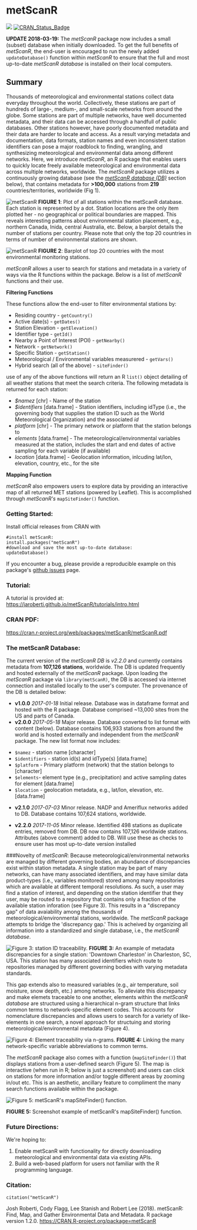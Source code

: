 # metScanR

[![](http://cranlogs.r-pkg.org/badges/metScanR)](https://cran.rstudio.com/web/packages/metScanR/index.html) 
[![CRAN_Status_Badge](http://www.r-pkg.org/badges/version/metScanR)](http://cran.r-project.org/package=metScanR)


**UPDATE 2018-03-19:** The *metScanR* package now includes a small (subset) database when initially downloaded.  To get the full benefits of *metScanR*, the end-user is encouraged to run the newly added `updateDatabase()` function within *metScanR* to ensure that the full and most up-to-date *metScanR database* is installed on their local computers.  


## Summary 

Thousands of meteorological and environmental stations collect data everyday throughout the world. Collectively, these stations are part of hundreds of large-, medium-, and small-scale networks from around the globe.  Some stations are part of multiple networks, have well documented metadata, and their data can be accessed through a handfull of public databases.  Other stations however, have poorly documented metadata and their data are harder to locate and access. As a result varying metadata and documentation, data formats, station names and even inconsistent station identifiers can pose a major roadblock to finding, wrangling, and synthesizing meteorological and environmental data among different networks.  Here, we introduce *metScanR*, an R package that enables users to quickly locate freely available meteorological and environmental data across multiple networks, worldwide. The *metScanR* package utilizes a continuously growing database (see the [*metScanR database (DB)*](#refDatabase) section below), that contains metadata for **>100,000** stations from **219** countries/territories, worldwide (Fig 1). 

![metScanR](AMS2018/allStations.png "Figure 1: All Stations within the metScanR database.")
**FIGURE 1**: Plot of all stations within the metScanR database.  Each station is represented by a dot. Station locations are the only item plotted her - no geographical or political boundaries are mapped.  This reveals interesting patterns about environmental station placement, e.g., northern Canada, Inida, central Australia, etc.  Below, a barplot details the number of stations per country.  Please note that only the top 20 countries in terms of number of environmental stations are shown.

![metScanR](AMS2018/stationsByCountry.png "Figure 2: Barplot of top 20 countries with the most environmental monitoring stations.")
**FIGURE 2**: Barplot of top 20 countries with the most environmental monitoring stations.

*metScanR* allows a user to search for stations and metadata in a variety of ways via the R functions within the package.  Below is a list of *metScanR* functions and their use.

**Filtering Functions**

These functions allow the end-user to filter environmental stations by:

* Residing country - `getCountry()` 
* Active date(s) - `getDates()`  
* Station Elevation - `getElevation()`
* Identifier type - `getId()`
* Nearby a Point of Interest (POI) - `getNearby()` 
* Network - `getNetwork()`
* Specific Station - `getStation()`  
* Meteorological / Environmental variables measurered - `getVars()`
* Hybrid search (all of the above) - `siteFinder()`

use of any of the above functions will return an R `list()` object detailing of all weather stations that meet the search criteria.  The following metadata is returned for each station:

* *$namez* [chr] - Name of the station 
* *$identifiers* [data.frame] - Station identifiers, including idType (i.e., the governing body that supplies the station ID such as the World Meteorological Organization) and the associated *id* 
* *platform* [chr] - The primary network or platform that the station belongs to
* *elements* [data.frame] - The meteorological/environmental variables measured at the station, includes the start and end dates of active sampling for each variable (if available)
* *location* [data.frame] - Geolocation information, inlcuding lat/lon, elevation, country, etc., for the site 

**Mapping Function**

*metScanR* also empowers users to explore data by providing an interactive map of all returned MET stations (powered by Leaflet). This is accomplished through *metScanR's* `mapSiteFinder()` function.

### Getting Started:

Install official releases from CRAN with 

```
#install metScanR:
install.packages("metScanR")
#download and save the most up-to-date database:
updateDatabase()

```
If you encounter a bug, please provide a reproducible example on this package's [github issues](https://github.com/jaroberti/metScanR/issues) page. 

### Tutorial:

A tutorial is provided at: https://jaroberti.github.io/metScanR/tutorials/intro.html

### CRAN PDF: 
https://cran.r-project.org/web/packages/metScanR/metScanR.pdf

### The metScanR Database: <a id="refDatabase"></a>

The current version of the *metScanR DB* is *v2.2.0* and currently contains metadata from **107,126 stations**, worldwide. The DB is updated frequently and hosted externally of the *metScanR* package.  Upon loading the *metScanR* package via `library(metScanR)`, the DB is accessed via internet connection and installed locally to the user's computer.  The provenance of the DB is detailed below:

* **v1.0.0**  *2017-01-18* Initial release.  Database was in dataframe format and hosted with the R package.  Database comprised ~13,000 sites from the US and parts of Canada.
* **v2.0.0** *2017-05-18* Major release.  Database converted to list format with content (below). Database contains 106,933 stations from around the world and is hosted externally and independent from the *metScanR* package.  The new list format now includes:

- `$namez` - station name [character]
- `$identifiers` - station id(s) and idType(s) [data.frame]
- `$platform` - Primary platform (network) that the station belongs to [character] 
- `$elements`- element type (e.g., precipitation) and active sampling dates for element [data.frame]
- `$location` - geolocation metadata, e.g., lat/lon, elevation, etc. [data.frame]

* **v2.1.0** *2017-07-03* Minor release. NADP and Ameriflux networks added to DB. Database contains 107,624 stations, worldwide.

* **v2.2.0** *2017-11-05* Minor release. Identified 498 stations as duplicate entries, removed from DB.  DB now contains 107,126 worldwide stations.  Attributes (above comment) added to DB.  Will use these as checks to ensure user has most up-to-date version installed

###Novelty of *metScanR*:
Because meteorological/environmental networks are managed by different governing bodies, an abundance of discrepancies exist within station metadata.  A single station may be part of many networks, can have many associated identifiers, and may have similar data product-types (i.e., variables monitored) stored among many repositories which are available at different temporal resolutions.  As such, a user may find a station of interest, and depending on the station identifier that they user, may be routed to a repository that contains only a fraction of the available station inforation (see Figure 3). This results in a  "discrepancy gap" of data avaiability among the thousands of meteorological/environmental stations, worldwide.  The *metScanR* package attempts to bridge the 'discrepancy gap.' This is acheived by organizing all information into a standardized and single database, i.e., the *metScanR database*.  


![](AMS2018/idTraceability.png "Figure 3: station ID traceability.")
**FIGURE 3:** An example of metadata discrepancies for a single station: 'Downtown Charleston' in Charleston, SC, USA.  This station has many associated identifiers which route to repositories managed by different governing bodies with varying metadata standards. 

This gap extends also to measured variables (e.g., air temperature, soil moisture, snow depth, etc.) among networks. To alleviate this discrepancy and make elemets traceable to one another, elements within the *metScanR database* are structured using a hierarchical n-gram structure that links common terms to network-specific element codes.  This accounts for nomenclature discrepancies and allows users to search for a variety of like-elements in one search, a novel approach for structuing and storing meteorological/environmental metadata (Figure 4).  

![](AMS2018/n-grams.png "Figure 4: Element traceability via n-grams.")
**FIGURE 4:** Linking the many network-specific variable abbreviations to common terms.  


The *metScanR* package also comes with a function (`mapSiteFinder()`) that displays stations from a user-defined search (Figure 5).  The map is interactive (when run in R; below is just a screenshot) and users can click on stations for more information and/or toggle different areas by zooming in/out etc. This is an aesthetic, ancillary feature to compliment the many search functions available within the package.

![](AMS2018/exampleMap.png "Figure 5: metScanR's mapSiteFinder() function.")

**FIGURE 5:** Screenshot example of metScanR's mapSiteFinder() function.  


### Future Directions:

We're hoping to:

1. Enable metScanR with functionality for directly downloading meteorological and environmental data via existing APIs.
2. Build a web-based platform for users not familiar with the R programming language.

### Citation:
```
citation("metScanR")
```

  Josh Roberti, Cody Flagg, Lee Stanish and Robert Lee (2018). metScanR: Find, Map, and Gather Environmental Data
  and Metadata. R package version 1.2.0. https://CRAN.R-project.org/package=metScanR

